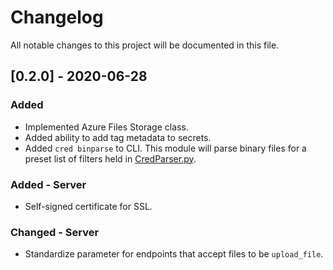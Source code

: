 # Changelog
All notable changes to this project will be documented in this file.


## [0.2.0] - 2020-06-28
### Added
- Implemented Azure Files Storage class. 
- Added ability to add tag metadata to secrets.
- Added `cred binparse` to CLI. This module will parse binary files for a preset list of filters held in [CredParser.py](./lootmarshal/server/misc/credparser.py).

### Added - Server
- Self-signed certificate for SSL.

### Changed - Server
- Standardize parameter for endpoints that accept files to be `upload_file`.  